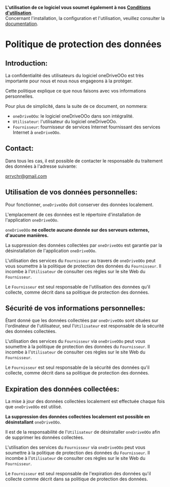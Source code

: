**L'utilisation de ce logiciel vous soumet également à nos** [**Conditions d'utilisation**](https://prrvchr.github.io/oneDriveOOo/oneDriveOOo/registration/TermsOfUse_fr).  
Concernant l'installation, la configuration et l'utilisation, veuillez consulter la [documentation](https://prrvchr.github.io/oneDriveOOo/README_fr).

# Politique de protection des données

## Introduction:

La confidentialité des utilisateurs du logiciel oneDriveOOo est très importante pour nous et nous nous engageons à la protéger.

Cette politique explique ce que nous faisons avec vos informations personnelles.

Pour plus de simplicité, dans la suite de ce document, on nommera:
- `oneDriveOOo`:  le logiciel oneDriveOOo dans son intégralité.
- `Utilisateur`: l'utilisateur du logiciel oneDriveOOo.
- `Fournisseur`: fournisseur de services Internet fournissant des services Internet à `oneDriveOOo`.

## Contact:

Dans tous les cas, il est possible de contacter le responsable du traitement des données à l'adresse suivante:

prrvchr@gmail.com

## Utilisation de vos données personnelles:

Pour fonctionner, `oneDriveOOo` doit conserver des données localement.

L'emplacement de ces données est le répertoire d'installation de l'application `oneDriveOOo`.

`oneDriveOOo` **ne collecte aucune donnée sur des serveurs externes, d'aucune manières.**

La suppression des données collectées par `oneDriveOOo` est garantie par la désinstallation de l'application `oneDriveOOo`.

L'utilisation des services du `Fournisseur` au travers de `oneDriveOOo` peut vous soumettre à la politique de protection des données du `Fournisseur`. Il incombe à l'`Utilisateur` de consulter ces règles sur le site Web du `Fournisseur`.

Le `Fournisseur` est seul responsable de l'utilisation des données qu'il collecte, comme décrit dans sa politique de protection des données.

## Sécurité de vos informations personnelles:

Étant donné que les données collectées par `oneDriveOOo` sont situées sur l'ordinateur de l'utilisateur, seul l'`Utilisateur` est responsable de la sécurité des données collectées.

L'utilisation des services du `Fournisseur` via `oneDriveOOo` peut vous soumettre à la politique de protection des données du `Fournisseur`. Il incombe à l'`Utilisateur` de consulter ces règles sur le site Web du `Fournisseur`.

Le `Fournisseur` est seul responsable de la sécurité des données qu'il collecte, comme décrit dans sa politique de protection des données.

## Expiration des données collectées:

La mise à jour des données collectées localement est effectuée chaque fois que `oneDriveOOo` est utilisé.

**La suppression des données collectées localement est possible en désinstallant** `oneDriveOOo`.

Il est de la responsabilité de l'`Utilisateur` de désinstaller `oneDriveOOo` afin de supprimer les données collectées.

L'utilisation des services du `Fournisseur` via `oneDriveOOo` peut vous soumettre à la politique de protection des données du `Fournisseur`. Il incombe à l'`Utilisateur` de consulter ces règles sur le site Web du `Fournisseur`.

Le `Fournisseur` est seul responsable de l'expiration des données qu'il collecte comme décrit dans sa politique de protection des données.
